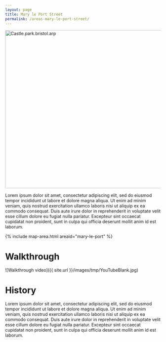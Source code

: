 ```yaml
---
layout: page
title: Mary le Port Street
permalink: /areas-mary-le-port-street/
---
```


<a title="By Adrian Pingstone (Photographed by Adrian Pingstone) [Public domain], via Wikimedia Commons" href="https://commons.wikimedia.org/wiki/File%3ACastle.park.bristol.arp.jpg"><img width="512" alt="Castle.park.bristol.arp" src="https://upload.wikimedia.org/wikipedia/commons/thumb/6/6b/Castle.park.bristol.arp.jpg/512px-Castle.park.bristol.arp.jpg"/></a>

Lorem ipsum dolor sit amet, consectetur adipiscing elit, sed do eiusmod tempor incididunt ut labore et dolore magna aliqua. Ut enim ad minim veniam, quis nostrud exercitation ullamco laboris nisi ut aliquip ex ea commodo consequat. Duis aute irure dolor in reprehenderit in voluptate velit esse cillum dolore eu fugiat nulla pariatur. Excepteur sint occaecat cupidatat non proident, sunt in culpa qui officia deserunt mollit anim id est laborum.

{% include map-area.html areaid="mary-le-port" %}

# Walkthrough

![Walkthrough video]({{ site.url }}/images/tmp/YouTubeBlank.jpg)

# History

Lorem ipsum dolor sit amet, consectetur adipiscing elit, sed do eiusmod tempor incididunt ut labore et dolore magna aliqua. Ut enim ad minim veniam, quis nostrud exercitation ullamco laboris nisi ut aliquip ex ea commodo consequat. Duis aute irure dolor in reprehenderit in voluptate velit esse cillum dolore eu fugiat nulla pariatur. Excepteur sint occaecat cupidatat non proident, sunt in culpa qui officia deserunt mollit anim id est laborum.





